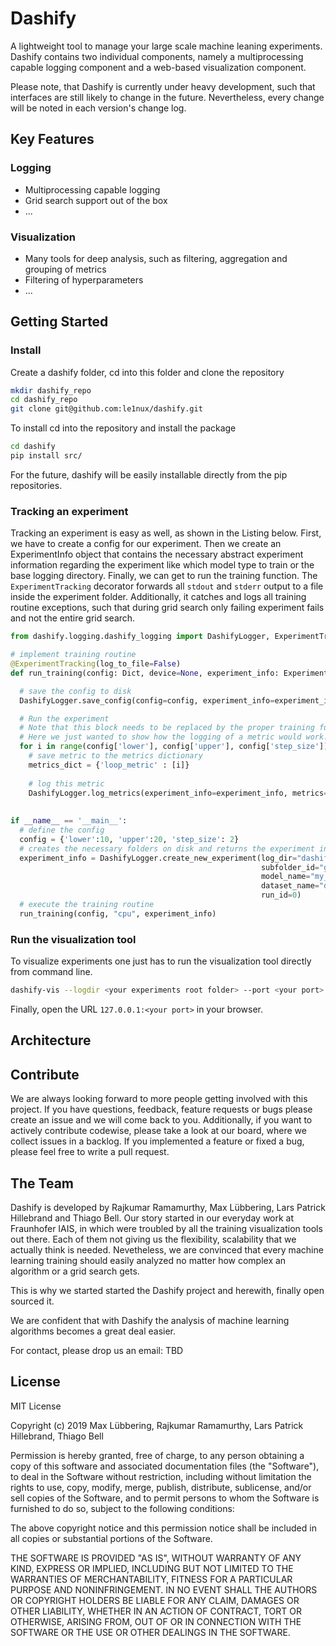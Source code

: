 # Dashify

A lightweight tool to manage your large scale machine leaning experiments. Dashify contains two individual components, namely a multiprocessing capable logging component and a web-based visualization component.

Please note, that Dashify is currently under heavy development, such that interfaces are still likely to change in the future. Nevertheless, every change will be noted in each version's change log. 

## Key Features

### Logging

* Multiprocessing capable logging
* Grid search support out of the box
* ...
### Visualization

* Many tools for deep analysis, such as filtering, aggregation and grouping of metrics
* Filtering of hyperparameters
* ...

## Getting Started

### Install

Create a dashify folder, cd into this folder and clone the repository 

``` bash
mkdir dashify_repo
cd dashify_repo
git clone git@github.com:le1nux/dashify.git
```

To install cd into the repository and install the package

``` bash
cd dashify
pip install src/
```
For the future, dashify will be easily installable directly from the pip repositories.

### Tracking an experiment
Tracking an experiment is easy as well, as shown in the Listing below. 
First, we have to create a config for our experiment. Then we create an ExperimentInfo object that contains the necessary abstract experiment information regarding the experiment like which model type to train or the base logging directory.
Finally, we can get to run the training function. The `ExperimentTracking` decorator forwards all `stdout` and `stderr` output to a file inside the experiment folder. Additionally, it catches and logs all training routine exceptions, such that during grid search only failing experiment fails and not the entire grid search.

``` python
from dashify.logging.dashify_logging import DashifyLogger, ExperimentTracking, ExperimentInfo

# implement training routine
@ExperimentTracking(log_to_file=False)
def run_training(config: Dict, device=None, experiment_info: ExperimentInfo = None):

  # save the config to disk
  DashifyLogger.save_config(config=config, experiment_info=experiment_info)

  # Run the experiment
  # Note that this block needs to be replaced by the proper training function later one. 
  # Here we just wanted to show how the logging of a metric would work!
  for i in range(config['lower'], config['upper'], config['step_size']):
    # save metric to the metrics dictionary
    metrics_dict = {'loop_metric' : [i]}
    
    # log this metric
    DashifyLogger.log_metrics(experiment_info=experiment_info, metrics=metrics_dict)
    
    
if __name__ == '__main__':
  # define the config
  config = {'lower':10, 'upper':20, 'step_size': 2}
  # creates the necessary folders on disk and returns the experiment information
  experiment_info = DashifyLogger.create_new_experiment(log_dir="dashify_logs",
                                                        subfolder_id="grid_search_1",
                                                        model_name="my_model_1",
                                                        dataset_name="data_set_1",
                                                        run_id=0)
  # execute the training routine                                                   
  run_training(config, "cpu", experiment_info)                                                      
```


### Run the visualization tool

To visualize experiments one just has to run the visualization tool directly from command line.

``` bash
dashify-vis --logdir <your experiments root folder> --port <your port> 
```

Finally, open the URL `127.0.0.1:<your port>` in your browser.

## Architecture

## Contribute

We are always looking forward to more people getting involved with this project. If you have questions, feedback, feature requests or bugs please create an issue and we will come back to you. Additionally, if you want to actively contribute codewise, please take a look at our board, where we collect issues in a backlog. If you implemented a feature or fixed a bug, please feel free to write a pull request. 

## The Team

Dashify is developed by Rajkumar Ramamurthy, Max Lübbering, Lars Patrick Hillebrand and Thiago Bell. Our story started in our everyday work at Fraunhofer IAIS, in which were troubled by all the training visualization tools out there. Each of them not giving us the flexibility, scalability that we actually think is needed. Nevetheless, we are convinced that every machine learning training should easily analyzed no matter how complex an algorithm or a grid search gets.

This is why we started started the Dashify project and herewith, finally open sourced it. 

We are confident that with Dashify the analysis of machine learning algorithms becomes a great deal easier. 

For contact, please drop us an email: TBD

## License
 
MIT License

Copyright (c) 2019 Max Lübbering, Rajkumar Ramamurthy, Lars Patrick Hillebrand, Thiago Bell 

Permission is hereby granted, free of charge, to any person obtaining a copy
of this software and associated documentation files (the "Software"), to deal
in the Software without restriction, including without limitation the rights
to use, copy, modify, merge, publish, distribute, sublicense, and/or sell
copies of the Software, and to permit persons to whom the Software is
furnished to do so, subject to the following conditions:

The above copyright notice and this permission notice shall be included in all
copies or substantial portions of the Software.

THE SOFTWARE IS PROVIDED "AS IS", WITHOUT WARRANTY OF ANY KIND, EXPRESS OR
IMPLIED, INCLUDING BUT NOT LIMITED TO THE WARRANTIES OF MERCHANTABILITY,
FITNESS FOR A PARTICULAR PURPOSE AND NONINFRINGEMENT. IN NO EVENT SHALL THE
AUTHORS OR COPYRIGHT HOLDERS BE LIABLE FOR ANY CLAIM, DAMAGES OR OTHER
LIABILITY, WHETHER IN AN ACTION OF CONTRACT, TORT OR OTHERWISE, ARISING FROM,
OUT OF OR IN CONNECTION WITH THE SOFTWARE OR THE USE OR OTHER DEALINGS IN THE
SOFTWARE.
